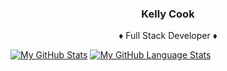 ### <p align="center">Kelly Cook </p>
<p align="center">♦ Full Stack Developer ♦</p>

[![My GitHub Stats](https://github-readme-stats.vercel.app/api/?username=krcook1980&count_private=true&theme=tokyonight&showicons=true)]()
[![My GitHub Language Stats](https://github-readme-stats.vercel.app/api/top-langs/?username=krcook1980&langs_count=5&theme=tokyonight)]()

<!--
**krcook1980/krcook1980** is a ✨ _special_ ✨ repository because its `README.md` (this file) appears on your GitHub profile.

Here are some ideas to get you started:

- 🔭 I’m currently working on ...
- 🌱 I’m currently learning ...
- 👯 I’m looking to collaborate on ...
- 🤔 I’m looking for help with ...
- 💬 Ask me about ...
- 📫 How to reach me: ...
- 😄 Pronouns: ...
- ⚡ Fun fact: ...
-->
